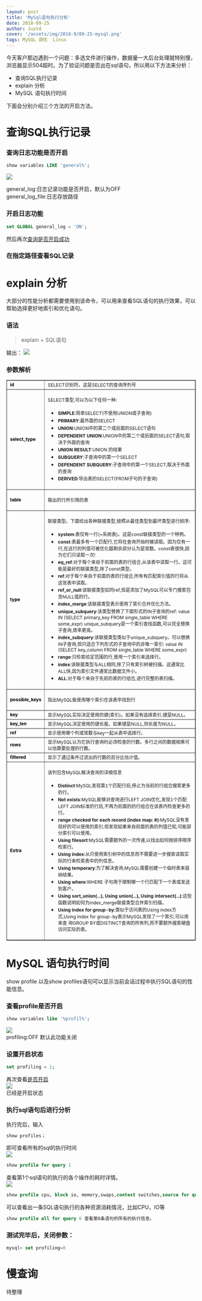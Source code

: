 ```yaml
---
layout: post
title: 'MySql语句执行分析'
date: 2018-09-25
author: Justd
cover: '/assets/img/2018-9/09-25-mysql.png'
tags: MySQL 调优  Linux
---
```


今天客户那边遇到一个问题：多选文件进行操作，数据量一大后台处理就特别慢，浏览器显示504超时。为了验证问题是否出在sql语句，所以用以下方法来分析：
- 查询SQL执行记录
- explain 分析
- MySQL 语句执行时间

下面会分别介绍三个方法的开启方法。


# 查询SQL执行记录
### 查询日志功能是否开启
```SQL
show variables LIKE 'general%';
```
![](/assets/img/2018-9/09-25/general_log.png)     
 
general_log:日志记录功能是否开启，默认为OFF   
general_log_file:日志存放路径    

### 开启日志功能    
```SQL
set GLOBAL general_log = 'ON'; 
```
然后再次[查询是否开启成功](#查询日志功能是否开启)   

### 在指定路径查看SQL记录


# explain 分析
大部分的性能分析都需要使用到该命令，可以用来查看SQL语句的执行效果，可以帮助选择更好地索引和优化语句。
### 语法
>explain + SQL语句    

输出：
![](/assets/img/2018-9/09-25/explain.png)     


### 参数解析
<table border="1" cellspacing="0" cellpadding="0">
    <tbody>
        <tr>
            <td>
                <span style="color:#000000;"><strong><span style="font-size:12px;">id</span></strong></span></td>
            <td>
                <span style="font-size:12px;">SELECT识别符。这是SELECT的查询序列号</span></td>
        </tr>
        <tr>
            <td>
                <span style="color:#000000;"><strong><span style="font-size:12px;">select_type</span></strong></span></td>
            <td>
                <p>
                    <span style="font-size:12px;">SELECT类型,可以为以下任何一种:</span></p>
                <ul style="list-style-type:none;">
                    <li style="list-style-position:outside;list-style-type:disc;">
                        <span><strong><span style="font-size:12px;">SIMPLE</span></strong></span><span style="font-size:12px;">:简单SELECT(不使用UNION或子查询)</span></li>
                    <li style="list-style-position:outside;list-style-type:disc;">
                        <span><strong><span style="font-size:12px;">PRIMARY</span></strong></span><span style="font-size:12px;">:最外面的SELECT</span></li>
                    <li style="list-style-position:outside;list-style-type:disc;">
                        <span><strong><span style="font-size:12px;">UNION</span></strong></span><span style="font-size:12px;">:UNION中的第二个或后面的SELECT语句</span></li>
                    <li style="list-style-position:outside;list-style-type:disc;">
                        <span><strong><span style="font-size:12px;">DEPENDENT UNION</span></strong></span><span style="font-size:12px;">:UNION中的第二个或后面的SELECT语句,取决于外面的查询</span></li>
                    <li style="list-style-position:outside;list-style-type:disc;">
                        <span><strong><span style="font-size:12px;">UNION RESULT</span></strong></span><span style="font-size:12px;">:UNION
                            的结果</span></li>
                    <li style="list-style-position:outside;list-style-type:disc;">
                        <span><strong><span style="font-size:12px;">SUBQUERY</span></strong></span><span style="font-size:12px;">:子查询中的第一个SELECT</span></li>
                    <li style="list-style-position:outside;list-style-type:disc;">
                        <span><strong><span style="font-size:12px;">DEPENDENT SUBQUERY</span></strong></span><span
                            style="font-size:12px;">:子查询中的第一个SELECT,取决于外面的查询</span></li>
                    <li style="list-style-position:outside;list-style-type:disc;">
                        <span><strong><span style="font-size:12px;">DERIVED</span></strong></span><span style="font-size:12px;">:导出表的SELECT(FROM子句的子查询)</span></li>
                </ul>
            </td>
        </tr>
        <tr>
            <td>
                <span style="color:#000000;"><strong><span style="font-size:12px;">table</span></strong></span></td>
            <td>
                <p>
                    <span style="font-size:12px;">输出的行所引用的表</span></p>
            </td>
        </tr>
        <tr>
            <td>
                <span style="color:#000000;"><strong><span style="font-size:12px;">type</span></strong></span></td>
            <td>
                <p>
                    <span style="font-size:12px;">联接类型。下面给出各种联接类型,按照从最佳类型到最坏类型进行排序:</span></p>
                <ul style="list-style-type:none;">
                    <li style="list-style-position:outside;list-style-type:disc;">
                        <span><strong><span style="font-size:12px;">system</span></strong></span><span style="font-size:12px;">:表仅有一行(=系统表)。这是const联接类型的一个特例。</span></li>
                    <li style="list-style-position:outside;list-style-type:disc;">
                        <span><strong><span style="font-size:12px;">const</span></strong></span><span style="font-size:12px;">:表最多有一个匹配行,它将在查询开始时被读取。因为仅有一行,在这行的列值可被优化器剩余部分认为是常数。const表很快,因为它们只读取一次!</span></li>
                    <li style="list-style-position:outside;list-style-type:disc;">
                        <span><strong><span style="font-size:12px;">eq_ref</span></strong></span><span style="font-size:12px;">:对于每个来自于前面的表的行组合,从该表中读取一行。这可能是最好的联接类型,除了const类型。</span></li>
                    <li style="list-style-position:outside;list-style-type:disc;">
                        <span><strong><span style="font-size:12px;">ref</span></strong></span><span style="font-size:12px;">:对于每个来自于前面的表的行组合,所有有匹配索引值的行将从这张表中读取。</span></li>
                    <li style="list-style-position:outside;list-style-type:disc;">
                        <span><strong><span style="font-size:12px;">ref_or_null</span></strong></span><span style="font-size:12px;">:该联接类型如同ref,但是添加了MySQL可以专门搜索包含NULL值的行。</span></li>
                    <li style="list-style-position:outside;list-style-type:disc;">
                        <span><strong><span style="font-size:12px;">index_merge</span></strong></span><span style="font-size:12px;">:该联接类型表示使用了索引合并优化方法。</span></li>
                    <li style="list-style-position:outside;list-style-type:disc;">
                        <span><strong><span style="font-size:12px;">unique_subquery</span></strong></span><span style="font-size:12px;">:该类型替换了下面形式的IN子查询的ref:
                            value IN
                            (SELECT primary_key FROM single_table WHERE some_expr)
                            unique_subquery是一个索引查找函数,可以完全替换子查询,效率更高。</span></li>
                    <li style="list-style-position:outside;list-style-type:disc;">
                        <span><strong><span style="font-size:12px;">index_subquery</span></strong></span><span style="font-size:12px;">:该联接类型类似于unique_subquery。可以替换IN子查询,但只适合下列形式的子查询中的非唯一索引:
                            value IN (SELECT key_column FROM single_table WHERE some_expr)</span></li>
                    <li style="list-style-position:outside;list-style-type:disc;">
                        <span><strong><span style="font-size:12px;">range</span></strong></span><span style="font-size:12px;">:只检索给定范围的行,使用一个索引来选择行。</span></li>
                    <li style="list-style-position:outside;list-style-type:disc;">
                        <span><strong><span style="font-size:12px;">index</span></strong></span><span style="font-size:12px;">:该联接类型与ALL相同,除了只有索引树被扫描。这通常比ALL快,因为索引文件通常比数据文件小。</span></li>
                    <li style="list-style-position:outside;list-style-type:disc;">
                        <span><strong><span style="font-size:12px;">ALL</span></strong></span><span style="font-size:12px;">:对于每个来自于先前的表的行组合,进行完整的表扫描。</span></li>
                </ul>
            </td>
        </tr>
        <tr>
            <td>
                <span style="color:#000000;"><strong><span style="font-size:12px;">possible_keys</span></strong></span></td>
            <td>
                <p>
                    <span style="font-size:12px;">指出MySQL能使用哪个索引在该表中找到行</span></p>
            </td>
        </tr>
        <tr>
            <td>
                <span style="color:#000000;"><strong><span style="font-size:12px;">key</span></strong></span></td>
            <td>
                <span style="font-size:12px;">显示MySQL实际决定使用的键(索引)。如果没有选择索引,键是NULL。</span></td>
        </tr>
        <tr>
            <td>
                <span style="color:#000000;"><strong><span style="font-size:12px;">key_len</span></strong></span></td>
            <td>
                <span style="font-size:12px;">显示MySQL决定使用的键长度。如果键是NULL,则长度为NULL。</span></td>
        </tr>
        <tr>
            <td>
                <span style="color:#000000;"><strong><span style="font-size:12px;">ref</span></strong></span></td>
            <td>
                <span style="font-size:12px;">显示使用哪个列或常数与key一起从表中选择行。</span></td>
        </tr>
        <tr>
            <td>
                <span style="color:#000000;"><strong><span style="font-size:12px;">rows</span></strong></span></td>
            <td>
                <span style="font-size:12px;">显示MySQL认为它执行查询时必须检查的行数。多行之间的数据相乘可以估算要处理的行数。</span></td>
        </tr>
        <tr>
            <td>
                <span style="color:#000000;"><strong><span style="font-size:12px;">filtered</span></strong></span></td>
            <td>
                <span style="font-size:12px;">显示了通过条件过滤出的行数的百分比估计值。</span></td>
        </tr>
        <tr>
            <td>
                <span style="color:#000000;"><strong><span style="font-size:12px;">Extra</span></strong></span></td>
            <td>
                <p>
                    <span style="font-size:12px;">该列包含MySQL解决查询的详细信息</span></p>
                <ul style="list-style-type:none;">
                    <li style="list-style-position:outside;list-style-type:disc;">
                        <span><strong><span style="font-size:12px;">Distinct</span></strong></span><span style="font-size:12px;">:MySQL发现第1个匹配行后,停止为当前的行组合搜索更多的行。</span></li>
                    <li style="list-style-position:outside;list-style-type:disc;">
                        <span><strong><span style="font-size:12px;">Not exists</span></strong></span><span style="font-size:12px;">:MySQL能够对查询进行LEFT
                            JOIN优化,发现1个匹配LEFT
                            JOIN标准的行后,不再为前面的的行组合在该表内检查更多的行。</span></li>
                    <li style="list-style-position:outside;list-style-type:disc;">
                        <span><strong><span style="font-size:12px;">range checked for each record (index map: #)</span></strong></span><span
                            style="font-size:12px;">:MySQL没有发现好的可以使用的索引,但发现如果来自前面的表的列值已知,可能部分索引可以使用。</span></li>
                    <li style="list-style-position:outside;list-style-type:disc;">
                        <span><strong><span style="font-size:12px;">Using filesort</span></strong></span><span style="font-size:12px;">:MySQL需要额外的一次传递,以找出如何按排序顺序检索行。</span></li>
                    <li style="list-style-position:outside;list-style-type:disc;">
                        <span><strong><span style="font-size:12px;">Using index</span></strong></span><span style="font-size:12px;">:从只使用索引树中的信息而不需要进一步搜索读取实际的行来检索表中的列信息。</span></li>
                    <li style="list-style-position:outside;list-style-type:disc;">
                        <span><strong><span style="font-size:12px;">Using temporary</span></strong></span><span style="font-size:12px;">:为了解决查询,MySQL需要创建一个临时表来容纳结果。</span></li>
                    <li style="list-style-position:outside;list-style-type:disc;">
                        <span><strong><span style="font-size:12px;">Using where</span></strong></span><span style="font-size:12px;">:WHERE
                            子句用于限制哪一个行匹配下一个表或发送到客户。</span></li>
                    <li style="list-style-position:outside;list-style-type:disc;">
                        <span><strong><span style="font-size:12px;">Using sort_union(...), Using union(...), Using
                                    intersect(...)</span></strong></span><span style="font-size:12px;">:这些函数说明如何为index_merge联接类型合并索引扫描。</span></li>
                    <li style="list-style-position:outside;list-style-type:disc;">
                        <span><strong><span style="font-size:12px;">Using index for group-by</span></strong></span><span
                            style="font-size:12px;">:类似于访问表的Using index方式,Using
                            index for group-by表示MySQL发现了一个索引,可以用来查 询GROUP BY或DISTINCT查询的所有列,而不要额外搜索硬盘访问实际的表。</span></li>
                </ul>
            </td>
        </tr>
    </tbody>
</table>





# MySQL 语句执行时间
show profile 以及show profiles语句可以显示当前会话过程中执行SQL语句的性能信息。

### 查看profile是否开启
```SQL
show variables like '%profil%';
```
![](/assets/img/2018-9/09-25/profiling.png)   
profiling:OFF 默认此功能关闭

### 设置开启状态
``` SQL
set profiling = 1;
```
再次查看[是否开启](#查看profile是否开启)    
![](/assets/img/2018-9/09-25/open-profiling.png)     
已经是开启状态


### 执行sql语句后进行分析
执行完后，输入
```SQL
show profiles；
```
即可查看所有的sql的执行时间    
![](/assets/img/2018-9/09-25/sql.png)     

```SQL
show profile for query 1 
``` 
 查看第1个sql语句的执行的各个操作的耗时详情。   
 ![](/assets/img/2018-9/09-25/time.png)     


```SQL
show profile cpu, block io, memory,swaps,context switches,source for query 6;
```
可以查看出一条SQL语句执行的各种资源消耗情况，比如CPU，IO等

```SQL
show profile all for query 6 查看第6条语句的所有的执行信息。
```

### 测试完毕后，关闭参数：
``` SQL
mysql> set profiling=0
```


# 慢查询
待整理